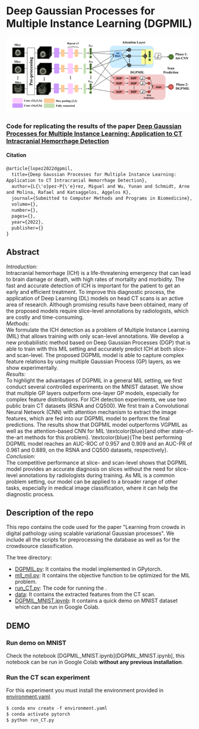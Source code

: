 # Deep Gaussian Processes for Multiple Instance Learning (DGPMIL)
![Approach](model_overview.png)

### Code for replicating the results of the paper [Deep Gaussian Processes for Multiple Instance Learning: Application to CT Intracranial Hemorrhage Detection]()

#### Citation
~~~
@article{lopez2022dgpmil,
  title={Deep Gaussian Processes for Multiple Instance Learning: Application to CT Intracranial Hemorrhage Detection},
  author={L{\'o}pez-P{\'e}rez, Miguel and Wu, Yunan and Schmidt, Arne and Molina, Rafael and Katsaggelos, Aggelos K},
  journal={Submitted to Computer Methods and Programs in Biomedicine},
  volume={},
  number={},
  pages={},
  year={2022},
  publisher={}
}
~~~

## Abstract
*Introduction:*\
Intracranial hemorrhage (ICH) is a life-threatening emergency that can lead to brain damage or death, with high rates of mortality and morbidity. The fast and accurate detection of ICH is important for the patient to get an early and efficient treatment. To improve this diagnostic process, the application of Deep Learning (DL) models on head CT scans is an active area of research. Although promising results have been obtained, many of the proposed models require slice-level annotations by radiologists, which are costly and time-consuming.\
*Methods:*\
We formulate the ICH detection as a problem of Multiple Instance Learning (MIL) that allows training with only scan-level annotations. We develop a new probabilistic method based on Deep Gaussian Processes (DGP) that is able to train with this MIL setting and accurately predict ICH at both slice- and scan-level. The proposed DGPMIL model is able to capture complex feature relations by using multiple Gaussian Process (GP) layers, as we show experimentally.\
*Results:*\
To highlight the advantages of DGPMIL in a general MIL setting, we first conduct several controlled experiments on the MNIST dataset. We show that multiple GP layers outperform one-layer GP models, especially for complex feature distributions. For ICH detection experiments, we use two public brain CT datasets (RSNA and CQ500). We first train a Convolutional Neural Network (CNN) with attention mechanism to extract the image features, which are fed into our DGPMIL model to perform the final predictions. The results show that DGPMIL model outperforms VGPMIL as well as the attention-based CNN for MIL \textcolor{blue}{and other state-of-the-art methods for this problem}. \textcolor{blue}{The best performing DGPMIL model reaches an AUC-ROC of 0.957 and 0.909 and an AUC-PR of 0.961 and 0.889, on the RSNA and CQ500 datasets, respectively}.\
*Conclusion:*\
The competitive performance at slice- and scan-level shows that DGPMIL model provides an accurate diagnosis on slices without the need for slice-level annotations by radiologists during training. As MIL is a common problem setting, our model can be applied to a broader range of other tasks, especially in medical image classification, where it can help the diagnostic process.


 ## Description of the repo
 This repo contains the code used for the paper "Learning from crowds in digital pathology using scalable variational Gaussian processes". We include all the scripts for preprocessing the database as well as for the crowdsource classification.

The tree directory:

- [DGPMIL.py](DGPMIL.py): It contains the model implemented in GPytorch.
- [mll_mil.py](mll_mil.py): It contains the objective function to be optimized for the MIL problem.
- [run_CT.py](run_CT.py): The code for running the .
- [data](data/): It contains the extracted features from the CT scan.
- [DGPMIL_MNIST.ipynb](DGPMIL_MNIST.ipynb): It contains a quick demo on MNIST dataset which can be run in Google Colab.

## DEMO

### Run demo on MNIST

Check the notebook [DGPMIL_MNIST.ipynb](DGPMIL_MNIST.ipynb], this notebook can be run in Google Colab **without any previous installation**.


### Run the CT scan experiment

For this experiment you must install the environment provided in [environment.yaml](environment.yaml).
~~~
$ conda env create -f environment.yaml
$ conda activate pytorch
$ python run_CT.py
~~~


